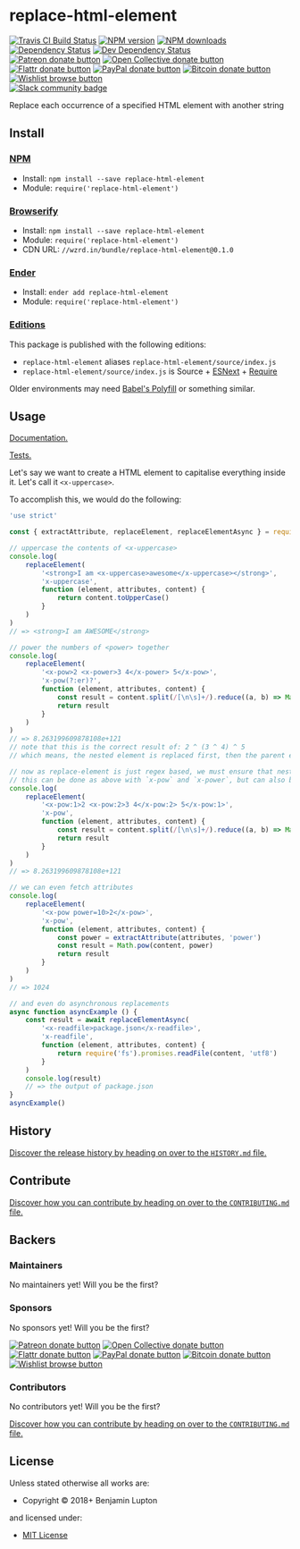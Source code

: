 <!-- TITLE/ -->

<h1>replace-html-element</h1>

<!-- /TITLE -->


<!-- BADGES/ -->

<span class="badge-travisci"><a href="http://travis-ci.org/bevry/replace-html-element" title="Check this project's build status on TravisCI"><img src="https://img.shields.io/travis/bevry/replace-html-element/master.svg" alt="Travis CI Build Status" /></a></span>
<span class="badge-npmversion"><a href="https://npmjs.org/package/replace-html-element" title="View this project on NPM"><img src="https://img.shields.io/npm/v/replace-html-element.svg" alt="NPM version" /></a></span>
<span class="badge-npmdownloads"><a href="https://npmjs.org/package/replace-html-element" title="View this project on NPM"><img src="https://img.shields.io/npm/dm/replace-html-element.svg" alt="NPM downloads" /></a></span>
<span class="badge-daviddm"><a href="https://david-dm.org/bevry/replace-html-element" title="View the status of this project's dependencies on DavidDM"><img src="https://img.shields.io/david/bevry/replace-html-element.svg" alt="Dependency Status" /></a></span>
<span class="badge-daviddmdev"><a href="https://david-dm.org/bevry/replace-html-element#info=devDependencies" title="View the status of this project's development dependencies on DavidDM"><img src="https://img.shields.io/david/dev/bevry/replace-html-element.svg" alt="Dev Dependency Status" /></a></span>
<br class="badge-separator" />
<span class="badge-patreon"><a href="https://patreon.com/bevry" title="Donate to this project using Patreon"><img src="https://img.shields.io/badge/patreon-donate-yellow.svg" alt="Patreon donate button" /></a></span>
<span class="badge-opencollective"><a href="https://opencollective.com/bevry" title="Donate to this project using Open Collective"><img src="https://img.shields.io/badge/open%20collective-donate-yellow.svg" alt="Open Collective donate button" /></a></span>
<span class="badge-flattr"><a href="https://flattr.com/profile/balupton" title="Donate to this project using Flattr"><img src="https://img.shields.io/badge/flattr-donate-yellow.svg" alt="Flattr donate button" /></a></span>
<span class="badge-paypal"><a href="https://bevry.me/paypal" title="Donate to this project using Paypal"><img src="https://img.shields.io/badge/paypal-donate-yellow.svg" alt="PayPal donate button" /></a></span>
<span class="badge-bitcoin"><a href="https://bevry.me/bitcoin" title="Donate once-off to this project using Bitcoin"><img src="https://img.shields.io/badge/bitcoin-donate-yellow.svg" alt="Bitcoin donate button" /></a></span>
<span class="badge-wishlist"><a href="https://bevry.me/wishlist" title="Buy an item on our wishlist for us"><img src="https://img.shields.io/badge/wishlist-donate-yellow.svg" alt="Wishlist browse button" /></a></span>
<br class="badge-separator" />
<span class="badge-slackin"><a href="https://slack.bevry.me" title="Join this project's slack community"><img src="https://slack.bevry.me/badge.svg" alt="Slack community badge" /></a></span>

<!-- /BADGES -->


<!-- DESCRIPTION/ -->

Replace each occurrence of a specified HTML element with another string

<!-- /DESCRIPTION -->


<!-- INSTALL/ -->

<h2>Install</h2>

<a href="https://npmjs.com" title="npm is a package manager for javascript"><h3>NPM</h3></a><ul>
<li>Install: <code>npm install --save replace-html-element</code></li>
<li>Module: <code>require('replace-html-element')</code></li></ul>

<a href="http://browserify.org" title="Browserify lets you require('modules') in the browser by bundling up all of your dependencies"><h3>Browserify</h3></a><ul>
<li>Install: <code>npm install --save replace-html-element</code></li>
<li>Module: <code>require('replace-html-element')</code></li>
<li>CDN URL: <code>//wzrd.in/bundle/replace-html-element@0.1.0</code></li></ul>

<a href="http://enderjs.com" title="Ender is a full featured package manager for your browser"><h3>Ender</h3></a><ul>
<li>Install: <code>ender add replace-html-element</code></li>
<li>Module: <code>require('replace-html-element')</code></li></ul>

<h3><a href="https://github.com/bevry/editions" title="Editions are the best way to produce and consume packages you care about.">Editions</a></h3>

<p>This package is published with the following editions:</p>

<ul><li><code>replace-html-element</code> aliases <code>replace-html-element/source/index.js</code></li>
<li><code>replace-html-element/source/index.js</code> is Source + <a href="https://babeljs.io/docs/learn-es2015/" title="ECMAScript Next">ESNext</a> + <a href="https://nodejs.org/dist/latest-v5.x/docs/api/modules.html" title="Node/CJS Modules">Require</a></li></ul>

<p>Older environments may need <a href="https://babeljs.io/docs/usage/polyfill/" title="A polyfill that emulates missing ECMAScript environment features">Babel's Polyfill</a> or something similar.</p>

<!-- /INSTALL -->


## Usage

[Documentation.](http://master.detect-indentation.bevry.surge.sh/docs/)

[Tests.](https://github.com/bevry/detect-indentation/blob/master/source/test.js)

Let's say we want to create a HTML element to capitalise everything inside it. Let's call it `<x-uppercase>`.

To accomplish this, we would do the following:

<!-- <x-example> -->
``` js
'use strict'

const { extractAttribute, replaceElement, replaceElementAsync } = require('replace-html-element')

// uppercase the contents of <x-uppercase>
console.log(
	replaceElement(
		'<strong>I am <x-uppercase>awesome</x-uppercase></strong>',
		'x-uppercase',
		function (element, attributes, content) {
			return content.toUpperCase()
		}
	)
)
// => <strong>I am AWESOME</strong>

// power the numbers of <power> together
console.log(
	replaceElement(
		'<x-pow>2 <x-power>3 4</x-power> 5</x-pow>',
		'x-pow(?:er)?',
		function (element, attributes, content) {
			const result = content.split(/[\n\s]+/).reduce((a, b) => Math.pow(a, b))
			return result
		}
	)
)
// => 8.263199609878108e+121
// note that this is the correct result of: 2 ^ (3 ^ 4) ^ 5
// which means, the nested element is replaced first, then the parent element, as expected

// now as replace-element is just regex based, we must ensure that nested elements have unique tags
// this can be done as above with `x-pow` and `x-power`, but can also be done via a `:<N>` suffix to the tag
console.log(
	replaceElement(
		'<x-pow:1>2 <x-pow:2>3 4</x-pow:2> 5</x-pow:1>',
		'x-pow',
		function (element, attributes, content) {
			const result = content.split(/[\n\s]+/).reduce((a, b) => Math.pow(a, b))
			return result
		}
	)
)
// => 8.263199609878108e+121

// we can even fetch attributes
console.log(
	replaceElement(
		'<x-pow power=10>2</x-pow>',
		'x-pow',
		function (element, attributes, content) {
			const power = extractAttribute(attributes, 'power')
			const result = Math.pow(content, power)
			return result
		}
	)
)
// => 1024

// and even do asynchronous replacements
async function asyncExample () {
	const result = await replaceElementAsync(
		'<x-readfile>package.json</x-readfile>',
		'x-readfile',
		function (element, attributes, content) {
			return require('fs').promises.readFile(content, 'utf8')
		}
	)
	console.log(result)
	// => the output of package.json
}
asyncExample()
```
<!-- </x-example> -->


<!-- HISTORY/ -->

<h2>History</h2>

<a href="https://github.com/bevry/replace-html-element/blob/master/HISTORY.md#files">Discover the release history by heading on over to the <code>HISTORY.md</code> file.</a>

<!-- /HISTORY -->


<!-- CONTRIBUTE/ -->

<h2>Contribute</h2>

<a href="https://github.com/bevry/replace-html-element/blob/master/CONTRIBUTING.md#files">Discover how you can contribute by heading on over to the <code>CONTRIBUTING.md</code> file.</a>

<!-- /CONTRIBUTE -->


<!-- BACKERS/ -->

<h2>Backers</h2>

<h3>Maintainers</h3>

No maintainers yet! Will you be the first?

<h3>Sponsors</h3>

No sponsors yet! Will you be the first?

<span class="badge-patreon"><a href="https://patreon.com/bevry" title="Donate to this project using Patreon"><img src="https://img.shields.io/badge/patreon-donate-yellow.svg" alt="Patreon donate button" /></a></span>
<span class="badge-opencollective"><a href="https://opencollective.com/bevry" title="Donate to this project using Open Collective"><img src="https://img.shields.io/badge/open%20collective-donate-yellow.svg" alt="Open Collective donate button" /></a></span>
<span class="badge-flattr"><a href="https://flattr.com/profile/balupton" title="Donate to this project using Flattr"><img src="https://img.shields.io/badge/flattr-donate-yellow.svg" alt="Flattr donate button" /></a></span>
<span class="badge-paypal"><a href="https://bevry.me/paypal" title="Donate to this project using Paypal"><img src="https://img.shields.io/badge/paypal-donate-yellow.svg" alt="PayPal donate button" /></a></span>
<span class="badge-bitcoin"><a href="https://bevry.me/bitcoin" title="Donate once-off to this project using Bitcoin"><img src="https://img.shields.io/badge/bitcoin-donate-yellow.svg" alt="Bitcoin donate button" /></a></span>
<span class="badge-wishlist"><a href="https://bevry.me/wishlist" title="Buy an item on our wishlist for us"><img src="https://img.shields.io/badge/wishlist-donate-yellow.svg" alt="Wishlist browse button" /></a></span>

<h3>Contributors</h3>

No contributors yet! Will you be the first?

<a href="https://github.com/bevry/replace-html-element/blob/master/CONTRIBUTING.md#files">Discover how you can contribute by heading on over to the <code>CONTRIBUTING.md</code> file.</a>

<!-- /BACKERS -->


<!-- LICENSE/ -->

<h2>License</h2>

Unless stated otherwise all works are:

<ul><li>Copyright &copy; 2018+ Benjamin Lupton</li></ul>

and licensed under:

<ul><li><a href="http://spdx.org/licenses/MIT.html">MIT License</a></li></ul>

<!-- /LICENSE -->
